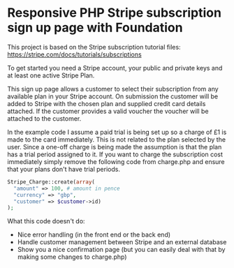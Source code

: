 # Responsive PHP Stripe subscription sign up page with Foundation

This project is based on the Stripe subscription tutorial files: https://stripe.com/docs/tutorials/subscriptions

To get started you need a Stripe account, your public and private keys and at least one active Stripe Plan.

This sign up page allows a customer to select their subscription from any available plan in your Stripe account. On submission the customer will be added to Stripe with the chosen plan and supplied credit card details attached. If the customer provides a valid voucher the voucher will be attached to the customer.

In the example code I assume a paid trial is being set up so a charge of £1 is made to the card immediately. This is not related to the plan selected by the user. Since a one-off charge is being made the assumption is that the plan has a trial period assigned to it. If you want to charge the subscription cost immediately simply remove the following code from charge.php and ensure that your plans don't have trial periods.

```php
Stripe_Charge::create(array(
  "amount" => 100, # amount in pence
  "currency" => "gbp",
  "customer" => $customer->id)
);
```

What this code doesn't do:
- Nice error handling (in the front end or the back end)
- Handle customer management between Stripe and an external database
- Show you a nice confirmation page (but you can easily deal with that by making some changes to charge.php)
